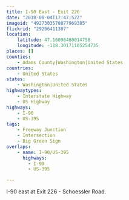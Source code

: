 ```yaml
---
title: I-90 East - Exit 226
date: "2018-08-04T17:47:52Z"
imageid: "4927303578077969385"
flickrid: "29206411307"
location:
    latitude: 47.16096480014758
    longitude: -118.30171105254735
places: []
counties:
    - Adams County|Washington|United States
countries:
    - United States
states:
    - Washington|United States
highwaytypes:
    - Interstate Highway
    - US Highway
highways:
    - I-90
    - US-395
tags:
    - Freeway Junction
    - Intersection
    - Big Green Sign
overlaps:
    - name: I-90/US-395
      highways:
        - I-90
        - US-395

---
```

I-90 east at Exit 226 - Schoessler Road.